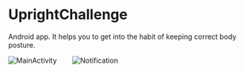 # UprightChallenge
Android app. It helps you to get into the habit of keeping correct body posture.

![MainActivity](https://i.imgur.com/QfUUXZy.png)
&nbsp;&nbsp;&nbsp;&nbsp;&nbsp;&nbsp;
![Notification](https://i.imgur.com/CT2zu2j.png)
